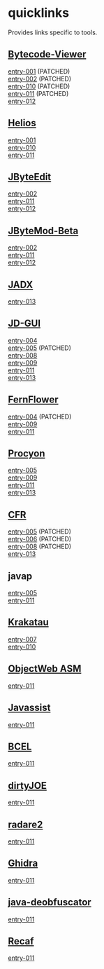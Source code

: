 # quicklinks

Provides links specific to tools.

## [Bytecode-Viewer](https://github.com/Konloch/bytecode-viewer)

[entry-001](decompiler-tool-bugs/entry-001/entry.md) (PATCHED)  
[entry-002](decompiler-tool-bugs/entry-002/entry.md) (PATCHED)  
[entry-010](decompiler-tool-bugs/entry-010/entry.md) (PATCHED)  
[entry-011](decompiler-tool-bugs/entry-011/entry.md) (PATCHED)  
[entry-012](decompiler-tool-bugs/entry-012/entry.md)  

## [Helios](https://github.com/helios-decompiler/standalone-app)

[entry-001](decompiler-tool-bugs/entry-001/entry.md)  
[entry-010](decompiler-tool-bugs/entry-010/entry.md)  
[entry-011](decompiler-tool-bugs/entry-011/entry.md)  

## [JByteEdit](https://github.com/Eyremba/JBytedit)

[entry-002](decompiler-tool-bugs/entry-002/entry.md)  
[entry-011](decompiler-tool-bugs/entry-011/entry.md)  
[entry-012](decompiler-tool-bugs/entry-012/entry.md)  

## [JByteMod-Beta](https://github.com/GraxCode/JByteMod-Beta/releases)

[entry-002](decompiler-tool-bugs/entry-002/entry.md)  
[entry-011](decompiler-tool-bugs/entry-011/entry.md)  
[entry-012](decompiler-tool-bugs/entry-012/entry.md)  

## [JADX](https://github.com/skylot/jadx)
[entry-013](decompiler-tool-bugs/entry-013/entry.md)  

## [JD-GUI](http://jd.benow.ca/)

[entry-004](decompiler-tool-bugs/entry-004/entry.md)  
[entry-005](decompiler-tool-bugs/entry-005/entry.md) (PATCHED)  
[entry-008](decompiler-tool-bugs/entry-008/entry.md)  
[entry-009](decompiler-tool-bugs/entry-009/entry.md)  
[entry-011](decompiler-tool-bugs/entry-011/entry.md)  
[entry-013](decompiler-tool-bugs/entry-013/entry.md)  

## [FernFlower](https://github.com/JetBrains/intellij-community/tree/master/plugins/java-decompiler/engine)

[entry-004](decompiler-tool-bugs/entry-004/entry.md) (PATCHED)  
[entry-009](decompiler-tool-bugs/entry-009/entry.md)  
[entry-011](decompiler-tool-bugs/entry-011/entry.md)  

## [Procyon](https://bitbucket.org/mstrobel/procyon/overview)

[entry-005](decompiler-tool-bugs/entry-005/entry.md)  
[entry-009](decompiler-tool-bugs/entry-009/entry.md)  
[entry-011](decompiler-tool-bugs/entry-011/entry.md)  
[entry-013](decompiler-tool-bugs/entry-013/entry.md)  

## [CFR](http://www.benf.org/other/cfr/)

[entry-005](decompiler-tool-bugs/entry-005/entry.md) (PATCHED)  
[entry-006](decompiler-tool-bugs/entry-006/entry.md) (PATCHED)  
[entry-008](decompiler-tool-bugs/entry-008/entry.md) (PATCHED)  
[entry-013](decompiler-tool-bugs/entry-013/entry.md)  

## javap

[entry-005](decompiler-tool-bugs/entry-005/entry.md)  
[entry-011](decompiler-tool-bugs/entry-011/entry.md)  

## [Krakatau](https://github.com/Storyyeller/Krakatau)

[entry-007](decompiler-tool-bugs/entry-007/entry.md)  
[entry-010](decompiler-tool-bugs/entry-010/entry.md)  

## [ObjectWeb ASM](https://asm.ow2.io/)

[entry-011](decompiler-tool-bugs/entry-011/entry.md)  

## [Javassist](https://www.javassist.org/)

[entry-011](decompiler-tool-bugs/entry-011/entry.md)  

## [BCEL](https://commons.apache.org/proper/commons-bcel/)

[entry-011](decompiler-tool-bugs/entry-011/entry.md)  

## [dirtyJOE](http://dirty-joe.com/)

[entry-011](decompiler-tool-bugs/entry-011/entry.md)  

## [radare2](https://rada.re/r/)

[entry-011](decompiler-tool-bugs/entry-011/entry.md)  

## [Ghidra](https://ghidra-sre.org/)

[entry-011](decompiler-tool-bugs/entry-011/entry.md)  

## [java-deobfuscator](https://github.com/java-deobfuscator/deobfuscator)

[entry-011](decompiler-tool-bugs/entry-011/entry.md)  

## [Recaf](https://github.com/Col-E/Recaf)

[entry-011](decompiler-tool-bugs/entry-011/entry.md)

